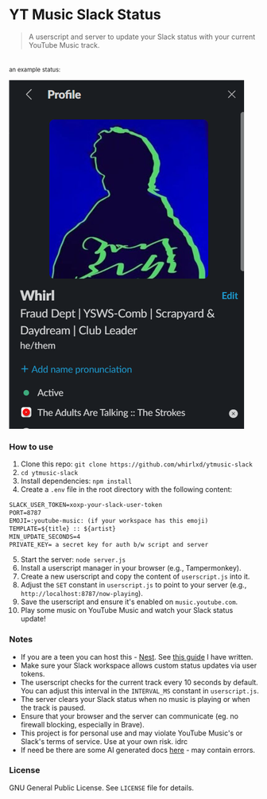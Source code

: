 # YT Music Slack Status
> A userscript and server to update your Slack status with your current YouTube Music track.

<br>
<small>an example status:</small>

![example](image.png)
### How to use
1. Clone this repo: `git clone https://github.com/whirlxd/ytmusic-slack`
2. `cd ytmusic-slack`
3. Install dependencies: `npm install`
4. Create a `.env` file in the root directory with the following content:
 ```
SLACK_USER_TOKEN=xoxp-your-slack-user-token
PORT=8787
EMOJI=:youtube-music: (if your workspace has this emoji)
TEMPLATE=${title} :: ${artist} 
MIN_UPDATE_SECONDS=4
PRIVATE_KEY= a secret key for auth b/w script and server
```
5. Start the server: `node server.js`
6. Install a userscript manager in your browser (e.g., Tampermonkey).
7. Create a new userscript and copy the content of `userscript.js` into it.
8. Adjust the `SET` constant in `userscript.js` to point to your server (e.g., `http://localhost:8787/now-playing`).
9. Save the userscript and ensure it's enabled on `music.youtube.com`.
10. Play some music on YouTube Music and watch your Slack status update!

### Notes
- If you are a teen you can host this - [Nest](https://hackclub.app). See [this guide](nest.md) I have written.
- Make sure your Slack workspace allows custom status updates via user tokens.
- The userscript checks for the current track every 10 seconds by default. You can adjust this interval in the `INTERVAL_MS` constant in `userscript.js`.
- The server clears your Slack status when no music is playing or when the track is paused.
- Ensure that your browser and the server can communicate (eg. no firewall blocking, especially in Brave).
- This project is for personal use and may violate YouTube Music's or Slack's terms of service. Use at your own risk. idrc
- If need be there are some AI generated docs [here](docs.md) - may contain errors.

### License
GNU General Public License. See `LICENSE` file for details.
